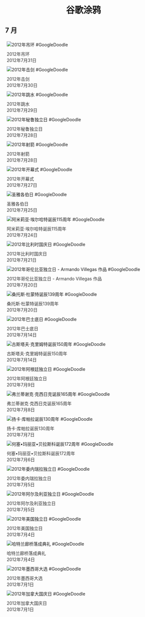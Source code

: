 
<h1 align="center"> 谷歌涂鸦 </h1>




## 7 月

<div class="image">


<img src="https://lh3.googleusercontent.com/6OW_4JDF2mh1WnZRZi8sBZ9ulmbsmOaFQ2fyH8XNB1GogeIaj5O58RgLXfPYLgauqedJMAtttvFOkt0-Cc9zBFr_akpNMFpr7gY088GM=s660" alt="2012年吊环 #GoogleDoodle" style="margin: 5px"/>
<div class="info" style="font-size: 14px; color:#333333; margin:5px"><div class="title">2012年吊环</div><div class="date">2012年7月31日</div></div>

<img src="https://lh3.googleusercontent.com/Qi8iowgwioC0lpQm56mjaPTbYY21vJrntwobAnFhQvWfdq1MNOYldPynG9b4cKPmmgdKp8Q7qVM48NYnqky7B_BPuwjApH3KHovbCPk6aA=s660" alt="2012年击剑 #GoogleDoodle" style="margin: 5px"/>
<div class="info" style="font-size: 14px; color:#333333; margin:5px"><div class="title">2012年击剑</div><div class="date">2012年7月30日</div></div>

<img src="https://lh3.googleusercontent.com/I6QHiv8dLC2jeJn61YUy7xynVTfJ61NAn91sU9A7-A1rd3vViuZ3DP8gzSqV7gOGFKdAssxumpDw2BbEQ84iGeiAJg7eezVUHRxGq2w=s660" alt="2012年跳水 #GoogleDoodle" style="margin: 5px"/>
<div class="info" style="font-size: 14px; color:#333333; margin:5px"><div class="title">2012年跳水</div><div class="date">2012年7月29日</div></div>

<img src="https://lh3.googleusercontent.com/Ly2e1h207-mqIzt4y_Rem_tAOsS8qm027MdjbAh-TDk_6SJVmoqw-llsu444nYbMIeRtATg3oAmAuViQh9ARwEbjB1EgpkE1rSk2KLWe=s660" alt="2012年秘鲁独立日 #GoogleDoodle" style="margin: 5px"/>
<div class="info" style="font-size: 14px; color:#333333; margin:5px"><div class="title">2012年秘鲁独立日</div><div class="date">2012年7月28日</div></div>

<img src="https://lh3.googleusercontent.com/6xM4M8VnFeBqFM_KhVwMDlj8v1kpe6pyzccsJcb_7nT6FYGPmu-Vu7EeNSzMQWqhnZ2u77P-Tw70AsLiwLNobOGwvHj2jTDSfxg_r9iANg=s660" alt="2012年射箭 #GoogleDoodle" style="margin: 5px"/>
<div class="info" style="font-size: 14px; color:#333333; margin:5px"><div class="title">2012年射箭</div><div class="date">2012年7月28日</div></div>

<img src="//www.google.com/logos/2012/opening_ceremony-2012-hp.jpg" alt="2012年开幕式 #GoogleDoodle" style="margin: 5px"/>
<div class="info" style="font-size: 14px; color:#333333; margin:5px"><div class="title">2012年开幕式</div><div class="date">2012年7月27日</div></div>

<img src="//www.google.com/logos/2012/jaakonpaiva-12-hp.jpg" alt="圣雅各伯日 #GoogleDoodle" style="margin: 5px"/>
<div class="info" style="font-size: 14px; color:#333333; margin:5px"><div class="title">圣雅各伯日</div><div class="date">2012年7月25日</div></div>

<img src="https://lh3.googleusercontent.com/SvjUe0hSdUMRDHSlDKOf8cQchTX9rVjElACimGtH4rbAfhgsLv3RxU-rLAXxz9sidvbxaLjYTZQttD_FG7EKexHaOKtPpK-u_1TaJy5RYA=s660" alt="阿米莉亚·埃尔哈特诞辰115周年 #GoogleDoodle" style="margin: 5px"/>
<div class="info" style="font-size: 14px; color:#333333; margin:5px"><div class="title">阿米莉亚·埃尔哈特诞辰115周年</div><div class="date">2012年7月24日</div></div>

<img src="https://lh3.googleusercontent.com/dz_-3-tpaEWt7z6Eoxd6N_LHDt0XvoChfEbOzbakBPxUfyrf4M8nxaZ37V1zahJ6tSdWXnXF6nKkXo9Y9xTxGl1BehKtO6m62IVBT20=s660" alt="2012年比利时国庆日 #GoogleDoodle" style="margin: 5px"/>
<div class="info" style="font-size: 14px; color:#333333; margin:5px"><div class="title">2012年比利时国庆日</div><div class="date">2012年7月21日</div></div>

<img src="https://lh3.googleusercontent.com/-eIs50prQoPAm0e9AjsxRTgM9HzogBufLuzT7ZfuNeOLW00rfOmrEUcS8tq95-3DKih-i06a_u7N1sZy1KvwAzhvThPNfkr7fAODYfD2=s660" alt="2012年哥伦比亚独立日 - Armando Villegas 作品 #GoogleDoodle" style="margin: 5px"/>
<div class="info" style="font-size: 14px; color:#333333; margin:5px"><div class="title">2012年哥伦比亚独立日 - Armando Villegas 作品</div><div class="date">2012年7月20日</div></div>

<img src="https://lh3.googleusercontent.com/nWV6ti7l5vi6D9cyVd61a1v3MEvW0TQVOLZyiHhycCz1zlWa3wMyfuFK_zrRbwMcdPM6GMPTAAZ8R_ZhIrBM9VAWpbkBkD1jaVq2TWJk=s660" alt="桑托斯·杜蒙特诞辰139周年 #GoogleDoodle" style="margin: 5px"/>
<div class="info" style="font-size: 14px; color:#333333; margin:5px"><div class="title">桑托斯·杜蒙特诞辰139周年</div><div class="date">2012年7月20日</div></div>

<img src="https://lh3.googleusercontent.com/oA3c2DAFHgSEfSmeic9gGeLOXiULcNfQXFEBY632RnttiV5JAhGka5eKmeOMvQAQQRF9Wt2KKml_-26LleRe9NGwVLEa-jXBCH7TPkQqtg=s660" alt="2012年巴士底日 #GoogleDoodle" style="margin: 5px"/>
<div class="info" style="font-size: 14px; color:#333333; margin:5px"><div class="title">2012年巴士底日</div><div class="date">2012年7月14日</div></div>

<img src="https://lh3.googleusercontent.com/9qZWRrcdOv0igfSiCNjH756w47h1d5EfQDcuwgGA89VZVqfxMntWlmJ7--ewM55PTqhfvcTmwovVzAxSjcnpPijRcBJO-q8iszYgV1mX=s660" alt="古斯塔夫·克里姆特诞辰150周年 #GoogleDoodle" style="margin: 5px"/>
<div class="info" style="font-size: 14px; color:#333333; margin:5px"><div class="title">古斯塔夫·克里姆特诞辰150周年</div><div class="date">2012年7月14日</div></div>

<img src="https://lh3.googleusercontent.com/J7mCEgZlWmcJGftWW53WtaqBA3906LV905F-6zk1olaEYgSzkpCFISGZTQVZ1UWqpQMTz4cZ8pVB54HJS8FHqCnaT9zG52ff4cxgCp8=s660" alt="2012年阿根廷独立日 #GoogleDoodle" style="margin: 5px"/>
<div class="info" style="font-size: 14px; color:#333333; margin:5px"><div class="title">2012年阿根廷独立日</div><div class="date">2012年7月9日</div></div>

<img src="https://lh3.googleusercontent.com/K93B3kp0DXm_uzKr-4Ak1Jl-Rumr8rhss7FftlDQttwePPqp9u_-VbEEqhqciJsRv0N4NcZdKTyGizGgyIXcb_O8PHM-eIz1CRxKzSY=s660" alt="弗兰蒂谢克·克西日克诞辰165周年 #GoogleDoodle" style="margin: 5px"/>
<div class="info" style="font-size: 14px; color:#333333; margin:5px"><div class="title">弗兰蒂谢克·克西日克诞辰165周年</div><div class="date">2012年7月8日</div></div>

<img src="https://lh3.googleusercontent.com/HLD6xH6VHbTACg79z1h374r9uUGIZLd_2dYJjbujXDSUYmf2vcQKgF2vPXqCiDo3bOcpYmsN15qo5dvtNLKBJW65D2C1jQ4at1VNi7w1=s660" alt="扬卡·库帕拉诞辰130周年 #GoogleDoodle" style="margin: 5px"/>
<div class="info" style="font-size: 14px; color:#333333; margin:5px"><div class="title">扬卡·库帕拉诞辰130周年</div><div class="date">2012年7月7日</div></div>

<img src="https://lh3.googleusercontent.com/j_rrc2q0I-tEzaO3KN_GIUmYiM-OSDQm6P_32BXeQnP5-ebYH17QZcUtMzhlsfxB3pIcLcN-jaFDkQ5lsKMoJDGkzsm8O3JyzL7agsSE=s660" alt="何塞•玛丽亚•贝拉斯科诞辰172周年 #GoogleDoodle" style="margin: 5px"/>
<div class="info" style="font-size: 14px; color:#333333; margin:5px"><div class="title">何塞•玛丽亚•贝拉斯科诞辰172周年</div><div class="date">2012年7月6日</div></div>

<img src="https://lh3.googleusercontent.com/i5B_dajFiiXJsz-zVlXY2KS_tky4ci2l9wAFWGRa_KQKkm3agLCIzGH_TMV0SULJoI1zrHq94YspbVte-S7RzEVqUGK3mwdMct-yyTM=s660" alt="2012年委内瑞拉独立日 #GoogleDoodle" style="margin: 5px"/>
<div class="info" style="font-size: 14px; color:#333333; margin:5px"><div class="title">2012年委内瑞拉独立日</div><div class="date">2012年7月5日</div></div>

<img src="https://lh3.googleusercontent.com/kh3NiseV6ntRi6lde9BJXp4JS0RpgiB5XA-aoQl3V52x5IPa-RrljdHojWPgI-d5XRHVE1f7YCKg0jF5Dbn62zZjBE57fhK0izwzoDng=s660" alt="2012年阿尔及利亚独立日 #GoogleDoodle" style="margin: 5px"/>
<div class="info" style="font-size: 14px; color:#333333; margin:5px"><div class="title">2012年阿尔及利亚独立日</div><div class="date">2012年7月5日</div></div>

<img src="https://lh3.googleusercontent.com/jmILcKyXa5cytTPFqoo0pdr3WFmtibV1E9-UINCI8RYnl1nA1AwSgVlmnC36HqgD4S3nkrV2ucNUlPqfQ0mk_AvqI45XUu694cnqgkBD=s660" alt="2012年美国独立日 #GoogleDoodle" style="margin: 5px"/>
<div class="info" style="font-size: 14px; color:#333333; margin:5px"><div class="title">2012年美国独立日</div><div class="date">2012年7月4日</div></div>

<img src="https://lh3.googleusercontent.com/4GSHfUV3zdXLvz83D4roFY8qzc-rQIcKwcX-xYqGl3q1HGc2nEYzFrhFpS6tSsT73gUfXbGSaVi5qM-evQ1jmsVrVq5mTspAryDfagkk=s660" alt="哈特兰廊桥落成典礼 #GoogleDoodle" style="margin: 5px"/>
<div class="info" style="font-size: 14px; color:#333333; margin:5px"><div class="title">哈特兰廊桥落成典礼</div><div class="date">2012年7月4日</div></div>

<img src="https://lh3.googleusercontent.com/1o5LnKivKXt00EIwCbKWerl1YiMD8u0BAaxeWgUugEF3x4raInG5iC4rpavaMi98nftOq1viOmo9GjxGBDw3KCI_oJT6N8KIxqiR_52a=s660" alt="2012年墨西哥大选 #GoogleDoodle" style="margin: 5px"/>
<div class="info" style="font-size: 14px; color:#333333; margin:5px"><div class="title">2012年墨西哥大选</div><div class="date">2012年7月1日</div></div>

<img src="https://lh3.googleusercontent.com/7Fw3V04wo_q8SbngQRhwltrVofmBWk7Hc7zxnoihh0dlOCZdzSyymXF44LUSCUiugc_YRLqnWxYvLgPk3KaP-ZunjB_2wtOsuYTOWQM=s660" alt="2012年加拿大国庆日 #GoogleDoodle" style="margin: 5px"/>
<div class="info" style="font-size: 14px; color:#333333; margin:5px"><div class="title">2012年加拿大国庆日</div><div class="date">2012年7月1日</div></div>

</div>








